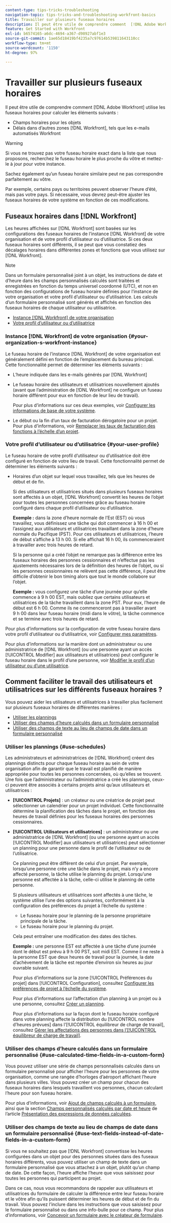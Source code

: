 ```yaml
---
content-type: tips-tricks-troubleshooting
navigation-topic: tips-tricks-and-troubleshooting-workfront-basics
title: Travailler sur plusieurs fuseaux horaires
description: Il peut être utile de comprendre comment  [!DNL Adobe Workfront]  utilise les fuseaux horaires pour calculer les champs horaires des objets et les heures dans d’autres domaines tels que les e-mails.
feature: Get Started with Workfront
exl-id: b6574165-a6dc-4694-a367-d98927abf1e3
source-git-commit: 1ae65d18419bf4235a7c97614b539811643110cc
workflow-type: tm+mt
source-wordcount: '1150'
ht-degree: 97%

---
```


# Travailler sur plusieurs fuseaux horaires

<!-- Audited: 2/2024 -->

Il peut être utile de comprendre comment [!DNL Adobe Workfront] utilise les fuseaux horaires pour calculer les éléments suivants :

* Champs horaires pour les objets
* Délais dans d’autres zones [!DNL Workfront], tels que les e-mails automatisés Workfront

>[!WARNING]
>
>Si vous ne trouvez pas votre fuseau horaire exact dans la liste que nous proposons, recherchez le fuseau horaire le plus proche du vôtre et mettez-le à jour pour votre instance.
>
>Sachez également qu’un fuseau horaire similaire peut ne pas correspondre parfaitement au vôtre.
>
>Par exemple, certains pays ou territoires peuvent observer l’heure d’été, mais pas votre pays. Si nécessaire, vous devrez peut-être ajuster les fuseaux horaires de votre système en fonction de ces modifications.


## Fuseaux horaires dans [!DNL Workfront]

Les heures affichées sur [!DNL Workfront] sont basées sur les configurations des fuseaux horaires de l’instance [!DNL Workfront] de votre organisation et de votre profil d’utilisateur ou d’utilisatrice. Si ces deux fuseaux horaires sont différents, il se peut que vous constatiez des décalages horaires dans différentes zones et fonctions que vous utilisez sur [!DNL Workfront].

>[!NOTE]
>
>Dans un formulaire personnalisé joint à un objet, les instructions de date et d’heure dans les champs personnalisés calculés sont traitées et enregistrées en fonction du temps universel coordonné (UTC), et non en fonction des configurations de fuseau horaire définies pour l’instance de votre organisation et votre profil d’utilisateur ou d’utilisatrice. Les calculs d’un formulaire personnalisé sont générés et affichés en fonction des fuseaux horaires de chaque utilisateur ou utilisatrice.

* [Instance  [!DNL Workfront]  de votre organisation](#your-organization-s-workfront-instance)
* [Votre profil d’utilisateur ou d’utilisatrice](#your-user-profile)

### Instance [!DNL Workfront] de votre organisation {#your-organization-s-workfront-instance}

Le fuseau horaire de l’instance [!DNL Workfront] de votre organisation est généralement défini en fonction de l’emplacement du bureau principal. Cette fonctionnalité permet de déterminer les éléments suivants :

* L’heure indiquée dans les e-mails générés par [!DNL Workfront]
* Le fuseau horaire des utilisateurs et utilisatrices nouvellement ajoutés (avant que l’administration de [!DNL Workfront] ne configure un fuseau horaire différent pour eux en fonction de leur lieu de travail).

  Pour plus d’informations sur ces deux exemples, voir [Configurer les informations de base de votre système](../../administration-and-setup/get-started-wf-administration/configure-basic-info.md).

* Le début ou la fin d’un taux de facturation dérogatoire pour un projet. Pour plus d’informations, voir [Remplacer les taux de facturation des fonctions à l’échelle d’un projet](../../manage-work/projects/project-finances/override-job-role-billing-rates-at-the-project-level.md).

### Votre profil d’utilisateur ou d’utilisatrice {#your-user-profile}

Le fuseau horaire de votre profil d’utilisateur ou d’utilisatrice doit être configuré en fonction de votre lieu de travail. Cette fonctionnalité permet de déterminer les éléments suivants :

<!--
* The time shown in your outgoing [!DNL Workfront] email messages
[NOTE FROM LISA: Saeid that dates/times shown in emails are more complicated than how it is described in the article so we decided to comment out this line.]
-->
* Horaires d’un objet sur lequel vous travaillez, tels que les heures de début et de fin.

  Si des utilisateurs et utilisatrices situés dans plusieurs fuseaux horaires sont affectés à un objet, [!DNL Workfront] convertit les heures de l’objet pour toutes les personnes concernées grâce au fuseau horaire configuré dans chaque profil d’utilisateur ou d’utilisatrice.

  **Exemple :** dans la zone d’heure normale de l’Est (EST) où vous travaillez, vous définissez une tâche qui doit commencer à 16 h 00 et l’assignez aux utilisateurs et utilisatrices travaillant dans la zone d’heure normale du Pacifique (PST). Pour ces utilisateurs et utilisatrices, l’heure de début s’affiche à 13 h 00. Si elle affichait 16 h 00, ils commenceraient à travailler avec trois heures de retard.

  Si la personne qui a créé l’objet ne remarque pas la différence entre les fuseaux horaires des personnes cessionnaires et n’effectue pas les ajustements nécessaires lors de la définition des heures de l’objet, ou si les personnes cessionnaires ne relèvent pas cette différence, il peut être difficile d’obtenir le bon timing alors que tout le monde collabore sur l’objet.

  **Exemple :** vous configurez une tâche d’une journée pour qu’elle commence à 9 h 00 EST, mais oubliez que certains utilisateurs et utilisatrices de la tâche travaillent dans la zone PST. Pour eux, l’heure de début est 6 h 00. Comme ils ne commenceront pas à travailler avant 9 h 00 dans leur fuseau horaire (midi dans le vôtre), la tâche commence et se termine avec trois heures de retard.

Pour plus d’informations sur la configuration de votre fuseau horaire dans votre profil d’utilisateur ou d’utilisatrice, voir [Configurer mes paramètres](../../workfront-basics/manage-your-account-and-profile/configuring-your-user-profile/configure-my-settings.md).

Pour plus d’informations sur la manière dont un administrateur ou une administratrice de [!DNL Workfront] (ou une personne ayant un accès [!UICONTROL Modifier] aux utilisateurs et utilisatrices) peut configurer le fuseau horaire dans le profil d’une personne, voir [Modifier le profil d’un utilisateur ou d’une utilisatrice](../../administration-and-setup/add-users/create-and-manage-users/edit-a-users-profile.md).

## Comment faciliter le travail des utilisateurs et utilisatrices sur les différents fuseaux horaires ?

Vous pouvez aider les utilisateurs et utilisatrices à travailler plus facilement sur plusieurs fuseaux horaires de différentes manières :

* [Utiliser les plannings](#use-schedules)
* [Utiliser des champs d’heure calculés dans un formulaire personnalisé](#use-calculated-time-fields-in-a-custom-form)
* [Utiliser des champs de texte au lieu de champs de date dans un formulaire personnalisé](#use-text-fields-instead-of-date-fields-in-a-custom-form)

### Utiliser les plannings {#use-schedules}

Les administrateurs et administratrices de [!DNL Workfront] créent des plannings distincts pour chaque fuseau horaire au sein de votre organisation afin de garantir que le travail est planifié de manière appropriée pour toutes les personnes concernées, où qu’elles se trouvent. Une fois que l’administrateur ou l’administratrice a créé les plannings, ceux-ci peuvent être associés à certains projets ainsi qu’aux utilisateurs et utilisatrices :

* **[!UICONTROL Projets]** : un créateur ou une créatrice de projet peut sélectionner un calendrier pour un projet individuel. Cette fonctionnalité détermine la planification des tâches dans le projet, en fonction des heures de travail définies pour les fuseaux horaires des personnes cessionnaires.
* **[!UICONTROL Utilisateurs et utilisatrices]** : un administrateur ou une administratrice de [!DNL Workfront] (ou une personne ayant un accès [!UICONTROL Modifier] aux utilisateurs et utilisatrices) peut sélectionner un planning pour une personne dans le profil de l’utilisateur ou de l’utilisatrice.

  Ce planning peut être différent de celui d’un projet. Par exemple, lorsqu’une personne crée une tâche dans le projet, mais n’y a encore affecté personne, la tâche utilise le planning du projet. Lorsqu’une personne est affectée à la tâche, celle-ci utilise le planning de cette personne.

  Si plusieurs utilisateurs et utilisatrices sont affectés à une tâche, le système utilise l’une des options suivantes, conformément à la configuration des préférences du projet à l’échelle du système :

   * Le fuseau horaire pour le planning de la personne propriétaire principale de la tâche.
   * Le fuseau horaire pour le planning du projet.

  Cela peut entraîner une modification des dates des tâches.

  **Exemple :** une personne EST est affectée à une tâche d’une journée dont le début est prévu à 9 h 00 PST, soit midi EST. Comme il ne reste à la personne EST que deux heures de travail pour la journée, la date d’achèvement de la tâche est reportée d’environ six heures au jour ouvrable suivant.

  Pour plus d’informations sur la zone [!UICONTROL Préférences du projet] dans [!UICONTROL Configuration], consultez [Configurer les préférences de projet à l’échelle du système](../../administration-and-setup/set-up-workfront/configure-system-defaults/set-project-preferences.md).

  Pour plus d’informations sur l’affectation d’un planning à un projet ou à une personne, consultez [Créer un planning](../../administration-and-setup/set-up-workfront/configure-timesheets-schedules/create-schedules.md).

  Pour plus d’informations sur la façon dont le fuseau horaire configuré dans votre planning affecte la distribution du [!UICONTROL nombre d’heures prévues] dans l’[!UICONTROL équilibreur de charge de travail], consultez [Gérer les affectations des personnes dans l’[!UICONTROL équilibreur de charge de travail]](../../resource-mgmt/workload-balancer/manage-user-allocations-workload-balancer.md).


### Utiliser des champs d’heure calculés dans un formulaire personnalisé {#use-calculated-time-fields-in-a-custom-form}

Vous pouvez utiliser une série de champs personnalisés calculés dans un formulaire personnalisé pour afficher l’heure pour les personnes de votre organisation, comme une rangée d’horloges d’aéroport affichant l’heure dans plusieurs villes. Vous pouvez créer un champ pour chacun des fuseaux horaires dans lesquels travaillent vos personnes, chacun calculant l’heure pour son fuseau horaire.

Pour plus d’informations, voir [Ajout de champs calculés à un formulaire](/help/quicksilver/administration-and-setup/customize-workfront/create-manage-custom-forms/form-designer/design-a-form/add-a-calculated-field.md), ainsi que la section [ Champs personnalisés calculés par date et heure](../../reports-and-dashboards/reports/calc-cstm-data-reports/calculated-data-expressions.md#date) de l’article [Présentation des expressions de données calculées](../../reports-and-dashboards/reports/calc-cstm-data-reports/calculated-data-expressions.md).

### Utiliser des champs de texte au lieu de champs de date dans un formulaire personnalisé {#use-text-fields-instead-of-date-fields-in-a-custom-form}

Si vous ne souhaitez pas que [!DNL Workfront] convertisse les heures configurées dans un objet pour des personnes situées dans des fuseaux horaires différents, vous pouvez utiliser un champ de texte dans un formulaire personnalisé que vous attachez à un objet, plutôt qu’un champ de date. De cette façon, l’heure affiche l’heure que vous saisissez pour toutes les personnes qui participent au projet.

Dans ce cas, nous vous recommandons de rappeler aux utilisateurs et utilisatrices du formulaire de calculer la différence entre leur fuseau horaire et le vôtre afin qu’ils puissent déterminer les heures de début et de fin du travail. Vous pouvez l’inclure dans les instructions que vous saisissez pour le formulaire personnalisé ou dans une info-bulle pour ce champ. Pour plus d’informations, voir [Concevoir un formulaire avec le créateur de formulaire](/help/quicksilver/administration-and-setup/customize-workfront/create-manage-custom-forms/form-designer/design-a-form/design-a-form.md).
